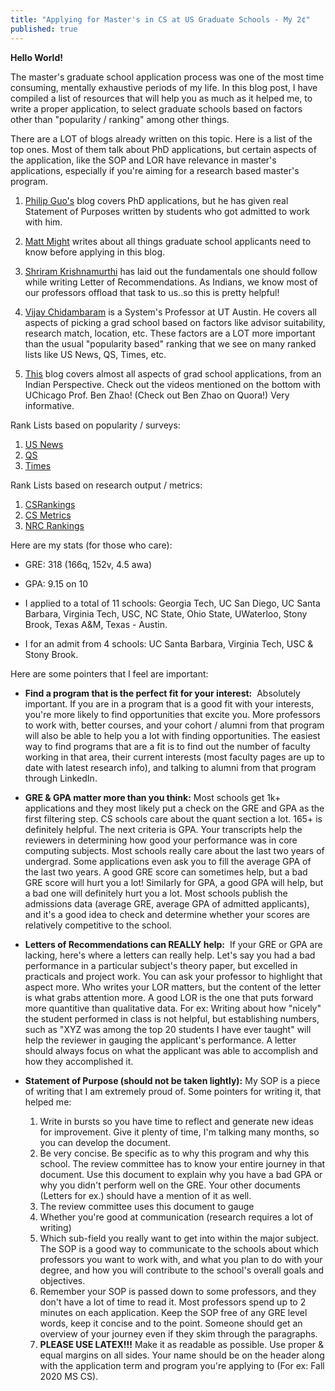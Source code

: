 ```yaml
---
title: "Applying for Master's in CS at US Graduate Schools - My 2¢"
published: true
---
```


**Hello World!**

The master's graduate school application process was one of the most time consuming, mentally exhaustive periods of my life. In this blog post, I have compiled a list of resources that will help you as much as it helped me, to write a proper application, to select graduate schools based on factors other than "popularity / ranking" among other things.

There are a LOT of blogs already written on this topic. Here is a list of the top ones. Most of them talk about PhD applications, but certain aspects of the application, like the SOP and LOR have relevance in master's applications, especially if you're aiming for a research based master's program.  

1. <a href="http://web.archive.org/web/20190714154122/http://www.pgbovine.net/PhD-application-essay-examples.htm" target="_top">Philip Guo's</a> blog covers PhD applications, but he has given real Statement of Purposes written by students who got admitted to work with him.

2. <a href="http://matt.might.net/articles/how-to-apply-and-get-in-to-graduate-school-in-science-mathematics-engineering-or-computer-science/" target="_top">Matt Might</a> writes about all things graduate school applicants need to know before applying in this blog.

3. <a href="http://cs.brown.edu/~sk/Memos/Grad-School-Recos/" target="_top">Shriram Krishnamurthi</a> has laid out the fundamentals one should follow while writing Letter of Recommendations. As Indians, we know most of our professors offload that task to us..so this is pretty helpful!

4. <a href="https://medium.com/@vijayc/how-to-pick-a-grad-school-for-a-phd-in-computer-science-a5ce7dceb246" target="_top">Vijay Chidambaram</a> is a System's Professor at UT Austin. He covers all aspects of picking a grad school based on factors like advisor suitability, research match, location, etc. These factors are a LOT more important than the usual "popularity based" ranking that we see on many ranked lists like US News, QS, Times, etc.

5. <a href="http://precog.iiitd.edu.in/graduate-school-faqs.html" target="_top">This</a> blog covers almost all aspects of grad school applications, from an Indian Perspective. Check out the videos mentioned on the bottom with UChicago Prof. Ben Zhao! (Check out Ben Zhao on Quora!) Very informative.


Rank Lists based on popularity / surveys:
1. [US News](https://www.usnews.com/best-graduate-schools/top-science-schools/computer-science-rankings)
2. [QS](https://www.topuniversities.com/university-rankings/university-subject-rankings/2020/computer-science-information-systems) 
2. [Times](https://www.timeshighereducation.com/world-university-rankings/2020/world-ranking#!/page/0/length/25/locations/US/subjects/3081/sort_by/rank/sort_order/asc/cols/stats) 

Rank Lists based on research output / metrics:
1. [CSRankings](https://csrankings.org)
2. [CS Metrics](http://csmetrics.org/)
3. [NRC Rankings](https://www.chronicle.com/article/NRC-Rankings-Overview-/124721/)


Here are my stats (for those who care):

* GRE: 318 (166q, 152v, 4.5 awa)
* GPA: 9.15 on 10

* I applied to a total of 11 schools: Georgia Tech, UC San Diego, UC Santa Barbara, Virginia Tech, USC, NC State, Ohio State, UWaterloo, Stony Brook, Texas A&M, Texas - Austin.

* I for an admit from 4 schools: UC Santa Barbara, Virginia Tech, USC & Stony Brook.

Here are some pointers that I feel are important:

* **Find a program that is the perfect fit for your interest:**  Absolutely important. If you are in a program that is a good fit with your interests, you're more likely to find opportunities that excite you. More professors to work with, better courses, and your cohort /  alumni from that program will also be able to help you a lot with finding opportunities.  The easiest way to find programs that are a fit is to find out the number of faculty working in that area, their current interests (most faculty pages are up to date with latest research info), and talking to alumni from that program through LinkedIn.

* **GRE & GPA matter more than you think:**  Most schools get 1k+ applications and they most likely put a check on the GRE and GPA as the first filtering step. CS schools care about the quant section a lot. 165+ is definitely helpful. The next criteria is GPA. Your transcripts help the reviewers in determining how good your performance was in core computing subjects. Most schools really care about the last two years of undergrad. Some applications even ask you to fill the average GPA of the last two years. A good GRE score can sometimes help, but a bad GRE score will hurt you a lot! Similarly for GPA, a good GPA will help, but a bad one will definitely hurt you a lot. Most schools publish the admissions data (average GRE, average GPA of admitted applicants), and it's a good idea to check and determine whether your scores are relatively competitive to the school.

* **Letters of Recommendations can REALLY help:**  If your GRE or GPA are lacking, here's where a letters can really help. Let's say you had a bad performance in a particular subject's theory paper, but excelled in practicals and project work. You can ask your professor to highlight that aspect more. Who writes your LOR matters, but the content of the letter is what grabs attention more. A good LOR is the one that puts forward more quantitive than qualitative data. For ex: Writing about how "nicely" the student performed in class is not helpful, but establishing numbers, such as "XYZ was among the top 20 students I have ever taught" will help the reviewer in gauging the applicant's performance. A letter should always focus on what the applicant was able to accomplish and how they accomplished it. 

* **Statement of Purpose (should not be taken lightly):** My SOP is a piece of writing that I am extremely proud of. Some pointers for writing it, that helped me: 

  1. Write in bursts so you have time to reflect and generate new ideas for improvement. Give it plenty of time, I'm talking many months, so you can develop the document.
  2.  Be very concise. Be specific as to why this program and why this school. The review committee has to know your entire journey in that document. Use this document to explain why you have a bad GPA or why you didn't perform well on the GRE. Your other documents (Letters for ex.) should have a mention of it as well.
  3.  The review committee uses this document to gauge 
    1. Whether you're good at communication (research requires a lot of writing)
    2. Which sub-field you really want to get into within the major subject. The SOP is a good way to communicate to the schools about which professors you want to        work with, and what you plan to do with your degree, and how you will contribute to the school's overall goals and objectives.
  4. Remember your SOP is passed down to some professors, and they don't have a lot of time to read it. Most professors spend up to 2 minutes on each application. Keep the SOP free of any GRE level words, keep it concise and to the point. Someone should get an overview of your journey even if they skim through the paragraphs. 
  5. **PLEASE USE LATEX!!!** Make it as readable as possible. Use proper & equal margins on all sides. Your name should be on the header along with the application term and program you're applying to (For ex: Fall 2020 MS CS).



